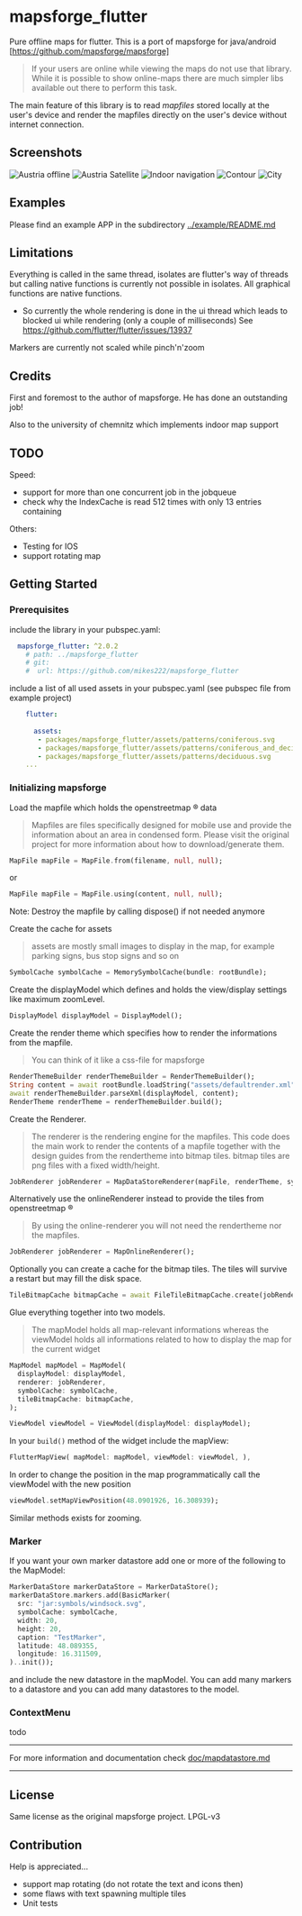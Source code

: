 # mapsforge_flutter


Pure offline maps for flutter. This is a port of mapsforge for java/android [https://github.com/mapsforge/mapsforge]

> If your users are online while viewing the maps do not use that library. While it is possible to show online-maps there
are much simpler libs available out there to perform this task. 

The main feature of this library is to read *mapfiles* stored locally at the user's device and render the
mapfiles directly on the user's device without internet connection. 

## Screenshots

![Austria offline](https://github.com/mikes222/mapsforge_flutter/blob/master/mapsforge_flutter/doc/Screenshot_2021-11-30-13-30-30-638.jpeg)
![Austria Satellite](https://github.com/mikes222/mapsforge_flutter/blob/master/mapsforge_flutter/doc/Screenshot_2021-11-30-13-30-50-948.jpeg)
![Indoor navigation](https://github.com/mikes222/mapsforge_flutter/blob/master/mapsforge_flutter/doc/Screenshot_2021-11-30-13-31-25-355.jpeg)
![Contour](https://github.com/mikes222/mapsforge_flutter/blob/master/mapsforge_flutter/doc/Screenshot_2021-11-30-13-34-11-891.jpeg)
![City](https://github.com/mikes222/mapsforge_flutter/blob/master/mapsforge_flutter/doc/Screenshot_2021-11-30-13-36-05-612.jpeg)

## Examples

Please find an example APP in the subdirectory [../example/README.md](../example/README.md)

## Limitations

Everything is called in the same thread, isolates are flutter's way of threads but calling native functions is currently not possible in isolates.
All graphical functions are native functions. 
 - So currently the whole rendering is done in the ui thread which leads to blocked ui while rendering (only a couple of milliseconds) 
 See https://github.com/flutter/flutter/issues/13937
   
Markers are currently not scaled while pinch'n'zoom

## Credits

First and foremost to the author of mapsforge. He has done an outstanding job!

Also to the university of chemnitz which implements indoor map support

## TODO

Speed:
 - support for more than one concurrent job in the jobqueue
 - check why the IndexCache is read 512 times with only 13 entries containing

Others:
 - Testing for IOS
 - support rotating map

## Getting Started

### Prerequisites

include the library in your pubspec.yaml:

```yaml
  mapsforge_flutter: ^2.0.2
    # path: ../mapsforge_flutter
    # git:
    #  url: https://github.com/mikes222/mapsforge_flutter
```

include a list of all used assets in your pubspec.yaml (see  pubspec file from example project)

```yaml
    flutter:
    
      assets:
       - packages/mapsforge_flutter/assets/patterns/coniferous.svg
       - packages/mapsforge_flutter/assets/patterns/coniferous_and_deciduous.svg
       - packages/mapsforge_flutter/assets/patterns/deciduous.svg
    ...
```

### Initializing mapsforge

Load the mapfile which holds the openstreetmap &reg; data

> Mapfiles are files specifically designed for mobile use and provide the
information about an area in condensed form. Please visit the original project for more information about how to download/generate them. 


```dart
MapFile mapFile = MapFile.from(filename, null, null);
```

or

```dart
MapFile mapFile = MapFile.using(content, null, null);
```

Note: Destroy the mapfile by calling dispose() if not needed anymore

Create the cache for assets 

> assets are mostly small images to display in the map, for example parking signs, bus stop signs and so on


```dart
SymbolCache symbolCache = MemorySymbolCache(bundle: rootBundle);
```

Create the displayModel which defines and holds the view/display settings like maximum zoomLevel.


```dart
DisplayModel displayModel = DisplayModel();
```

Create the render theme which specifies how to render the informations from the mapfile. 

> You can think of it like a css-file for mapsforge


```dart
RenderThemeBuilder renderThemeBuilder = RenderThemeBuilder();
String content = await rootBundle.loadString("assets/defaultrender.xml");
await renderThemeBuilder.parseXml(displayModel, content);
RenderTheme renderTheme = renderThemeBuilder.build();
```

Create the Renderer.

> The renderer is the rendering engine for the mapfiles. This code does the main work to render the contents of a
mapfile together with the design guides from the rendertheme into bitmap tiles. bitmap tiles are png files with a fixed width/height.


```dart
JobRenderer jobRenderer = MapDataStoreRenderer(mapFile, renderTheme, symbolCache, true);
```

Alternatively use the onlineRenderer instead to provide the tiles from openstreetmap &reg;

> By using the online-renderer you will not need the rendertheme nor the mapfiles. 


```dart
JobRenderer jobRenderer = MapOnlineRenderer();
```

Optionally you can create a cache for the bitmap tiles. The tiles will survive a restart but may fill the disk space.


```dart
TileBitmapCache bitmapCache = await FileTileBitmapCache.create(jobRenderer.getRenderKey());
```

Glue everything together into two models. 

> The mapModel holds all map-relevant informations whereas the viewModel holds all 
informations related to how to display the map for the current widget


```dart
MapModel mapModel = MapModel(
  displayModel: displayModel,
  renderer: jobRenderer,
  symbolCache: symbolCache,
  tileBitmapCache: bitmapCache,  
);

ViewModel viewModel = ViewModel(displayModel: displayModel);
```

In your ``build()`` method of the widget include the mapView:


```dart
FlutterMapView( mapModel: mapModel, viewModel: viewModel, ),
```

In order to change the position in the map programmatically call the viewModel with the new position


```dart
viewModel.setMapViewPosition(48.0901926, 16.308939);
```

Similar methods exists for zooming. 

### Marker

If you want your own marker datastore add one or more of the following to the MapModel:


```dart
MarkerDataStore markerDataStore = MarkerDataStore();
markerDataStore.markers.add(BasicMarker(
  src: "jar:symbols/windsock.svg",
  symbolCache: symbolCache,
  width: 20,
  height: 20,
  caption: "TestMarker",
  latitude: 48.089355,
  longitude: 16.311509,
)..init());
```

and include the new datastore in the mapModel. You can add many markers to a datastore and you can add many datastores to the model. 

### ContextMenu

todo

----

For more information and documentation check [doc/mapdatastore.md](doc/mapdatastore.md)

----

## License

Same license as the original mapsforge project. LPGL-v3

## Contribution

Help is appreciated...

- support map rotating (do not rotate the text and icons then)
- some flaws with text spawning multiple tiles
- Unit tests
